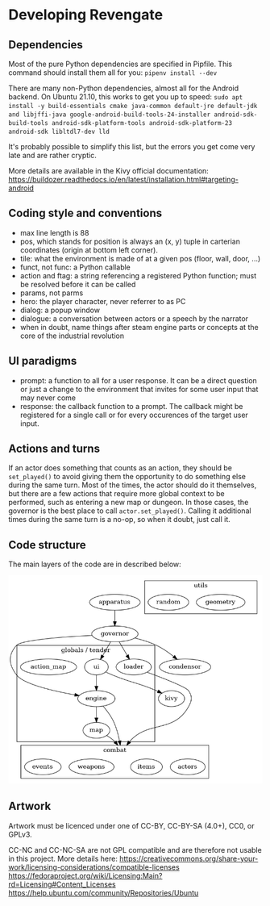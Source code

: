 Developing Revengate
====================

## Dependencies
Most of the pure Python dependencies are specified in Pipfile. This command should install them all for you:
`pipenv install --dev`

There are many non-Python dependencies, almost all for the Android backend. On Ubuntu 21.10, this works to get you up to speed:
`sudo apt install -y build-essentials cmake java-common default-jre default-jdk and libjffi-java google-android-build-tools-24-installer android-sdk-build-tools android-sdk-platform-tools android-sdk-platform-23 android-sdk libltdl7-dev lld`

It's probably possible to simplify this list, but the errors you get come very late and are rather cryptic. 

More details are available in the Kivy official documentation:
https://buildozer.readthedocs.io/en/latest/installation.html#targeting-android


## Coding style and conventions
* max line length is 88
* pos, which stands for position is always an (x, y) tuple in carterian coordinates (origin at bottom left corner).
* tile: what the environment is made of at a given pos (floor, wall, door, ...)
* funct, not func: a Python callable
* action and ftag: a string referencing a registered Python function; must be resolved before it can be called
* params, not parms
* hero: the player character, never referrer to as PC
* dialog: a popup window
* dialogue: a conversation between actors or a speech by the narrator 
* when in doubt, name things after steam engine parts or concepts at the core of the industrial revolution


## UI paradigms
* prompt: a function to all for a user response. It can be a direct question or just a change to the environment that invites for some user input that may never come
* response: the callback function to a prompt. The callback might be registered for a single call or for every occurences of the target user input.


## Actions and turns
If an actor does something that counts as an action, they should be `set_played()` to 
avoid giving them the opportunity to do something else during the same turn. Most of 
the times, the actor should do it themselves, but there are a few actions that require 
more global context to be performed, such as entering a new map or dungeon. In those 
cases, the governor is the best place to call `actor.set_played()`. Calling it 
additional times during the same turn is a no-op, so when it doubt, just call it.


## Code structure
The main layers of the code are in described below:

![Revengate code structure](deps.png)


## Artwork
Artwork must be licenced under one of CC-BY, CC-BY-SA (4.0+), CC0, or GPLv3. 

CC-NC and CC-NC-SA are not GPL compatible and are therefore not usable in this project. More details here:
https://creativecommons.org/share-your-work/licensing-considerations/compatible-licenses
https://fedoraproject.org/wiki/Licensing:Main?rd=Licensing#Content_Licenses
https://help.ubuntu.com/community/Repositories/Ubuntu

